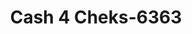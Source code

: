 ---
f_zip-code: 92627
f_state-code: CA
title: Cash 4 Cheks-6363
f_phone: 949-574-0393
f_city-only: Costa Mesa
f_address: 370 E 17th Street Costa Mesa
f_location-unique-id: '6363'
slug: cash-4-cheks-6363
updated-on: '2024-05-30T13:46:58.046Z'
created-on: '2024-05-30T13:36:59.803Z'
published-on: '2024-05-30T13:54:32.469Z'
f_city-state: cms/city/costa-mesa-ca.md
f_company: cms/company/cash-4-cheks.md
f_state: cms/state/california.md
layout: '[payday-loan].html'
tags: payday-loan
---